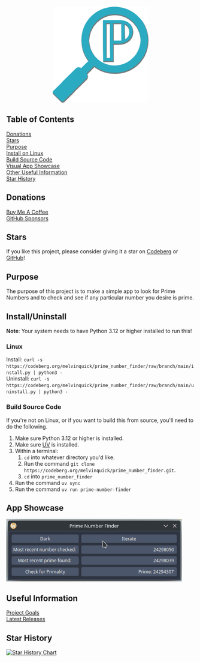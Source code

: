<p align="center"> <img src="src/prime_number_finder/resources/images/prime_number_finder-256.png" /> </p>

## Table of Contents

[Donations](#donations)  
[Stars](#stars)  
[Purpose](#purpose)  
[Install on Linux](#linux)  
[Build Source Code](#build-source-code)  
[Visual App Showcase](#app-showcase)  
[Other Useful Information](#useful-information)  
[Star History](#star-history)

## Donations

[Buy Me A Coffee](https://buymeacoffee.com/KingKairos)  
[GitHub Sponsors](https://github.com/sponsors/melvinquick)

## Stars

If you like this project, please consider giving it a star on [Codeberg](https://codeberg.org/melvinquick/prime_number_finder) or [GitHub](https://github.com/melvinquick/prime_number_finder)!

## Purpose

The purpose of this project is to make a simple app to look for Prime Numbers and to check and see if any particular number you desire is prime.

## Install/Uninstall

**Note**: Your system needs to have Python 3.12 or higher installed to run this!

### Linux

Install: `curl -s https://codeberg.org/melvinquick/prime_number_finder/raw/branch/main/install.py | python3 -`  
Uninstall: `curl -s https://codeberg.org/melvinquick/prime_number_finder/raw/branch/main/uninstall.py | python3 -`

### Build Source Code

If you're not on Linux, or if you want to build this from source, you'll need to do the following.

1. Make sure Python 3.12 or higher is installed.
2. Make sure [UV](https://docs.astral.sh/uv/) is installed.
3. Within a terminal:
   1. `cd` into whatever directory you'd like.
   2. Run the command `git clone https://codeberg.org/melvinquick/prime_number_finder.git`.
   3. `cd` into `prime_number_finder`
4. Run the command `uv sync`
5. Run the command `uv run prime-number-finder`

## App Showcase

![app-showcase.gif](src/prime_number_finder/resources/gifs/app_showcase.gif)

## Useful Information

[Project Goals](https://codeberg.org/melvinquick/prime_number_finder/projects/14092)  
[Latest Releases](https://pypi.org/project/prime_number_finder/)

## Star History

[![Star History Chart](https://api.star-history.com/svg?repos=melvinquick/prime_number_finder&type=Date)](https://www.star-history.com/#melvinquick/prime_number_finder&Date)
